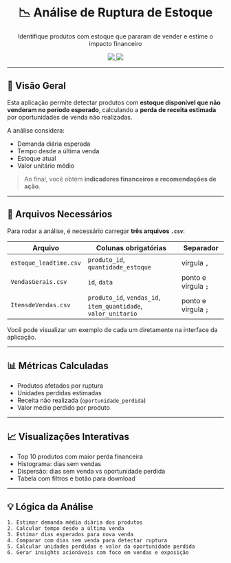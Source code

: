 <h1 align="center">📉 Análise de Ruptura de Estoque</h1>
<p align="center">Identifique produtos com estoque que pararam de vender e estime o impacto financeiro</p>

<p align="center">
  <a href="https://rupturas-wlmrhploartgj9bp529dyo.streamlit.app/" target="_blank">
    <img src="https://img.shields.io/badge/Ver App Online-Streamlit-FF4B4B?style=for-the-badge&logo=streamlit&logoColor=white"/>
  </a>
  <a href="https://www.linkedin.com/in/gustavo-barbosa-868976236/" target="_blank">
    <img src="https://img.shields.io/badge/Autor-Gustavo Barbosa-0A66C2?style=for-the-badge&logo=linkedin&logoColor=white"/>
  </a>
</p>

---

## 🧠 Visão Geral

Esta aplicação permite detectar produtos com **estoque disponível que não venderam no período esperado**, calculando a **perda de receita estimada** por oportunidades de venda não realizadas.

A análise considera:

- Demanda diária esperada
- Tempo desde a última venda
- Estoque atual
- Valor unitário médio

> Ao final, você obtém **indicadores financeiros e recomendações de ação**.

---

## 📁 Arquivos Necessários

Para rodar a análise, é necessário carregar **três arquivos `.csv`**:

| Arquivo | Colunas obrigatórias | Separador |
|--------|----------------------|-----------|
| `estoque_leadtime.csv` | `produto_id`, `quantidade_estoque` | vírgula `,` |
| `VendasGerais.csv` | `id`, `data` | ponto e vírgula `;` |
| `ItensdeVendas.csv` | `produto_id`, `vendas_id`, `item_quantidade`, `valor_unitario` | ponto e vírgula `;` |

Você pode visualizar um exemplo de cada um diretamente na interface da aplicação.

---

## 📊 Métricas Calculadas

- Produtos afetados por ruptura
- Unidades perdidas estimadas
- Receita não realizada (`oportunidade_perdida`)
- Valor médio perdido por produto

---

## 📈 Visualizações Interativas

- Top 10 produtos com maior perda financeira
- Histograma: dias sem vendas
- Dispersão: dias sem venda vs oportunidade perdida
- Tabela com filtros e botão para download

---

## 💡 Lógica da Análise

```text
1. Estimar demanda média diária dos produtos
2. Calcular tempo desde a última venda
3. Estimar dias esperados para nova venda
4. Comparar com dias sem venda para detectar ruptura
5. Calcular unidades perdidas e valor da oportunidade perdida
6. Gerar insights acionáveis com foco em vendas e exposição
